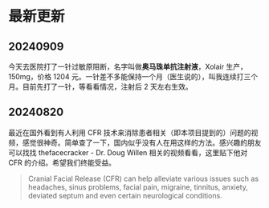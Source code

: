 # 最新更新

## 20240909

今天去医院打了一针过敏原阻断，名字叫做**奥马珠单抗注射液**，Xolair 生产，150mg，价格 1204 元。一针差不多能保持一个月（医生说的），叫我连续打三个月。目前先打了一针，等看看情况，注射后 2 天左右生效。

## 20240820

最近在国外看到有人利用 CFR 技术来消除患者相关（即本项目提到的）问题的视频，感觉很神奇。简单查了一下，国内似乎没有人在用这样的方法。感兴趣的朋友可以找找 thefacecracker - Dr. Doug Willen 相关的视频看看，这里贴下他对 CFR 的介绍。希望我们终能受益。

> Cranial Facial Release (CFR) can help alleviate various issues such as headaches, sinus problems, facial pain, migraine, tinnitus, anxiety, deviated septum and even certain neurological conditions.